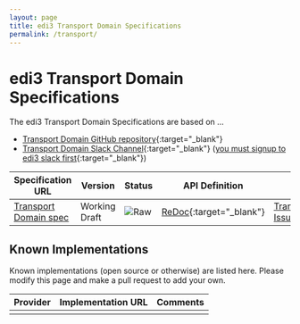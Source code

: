 ```yaml
---
layout: page
title: edi3 Transport Domain Specifications
permalink: /transport/
---
```


# edi3 Transport Domain Specifications

The edi3 Transport Domain Specifications are based on ...

* [Transport Domain GitHub repository](https://github.com/edi3/edi3-transport){:target="_blank"}
* [Transport Domain Slack Channel](https://edi3.slack.com/messages/spec-transport/){:target="_blank"} ([you must signup to edi3 slack first](https://join.slack.com/t/edi3/shared_invite/enQtNTY5OTkzMjQ0NjcyLTM1MzYyNjg5M2RlMWIyZjUzMDBlNWQ3OWIyZTNhMDhhN2UzYjIyMjk4M2VhM2ViNzhhM2Y1OWE0Y2FhYTc1ZTg){:target="_blank"})

| Specification URL | Version | Status | API Definition | Issues List |
| ----------------- | ------  | ------ | -------------- | ----------- |
| [Transport Domain spec](//edi3.org/specs/edi3-transport/develop/) | Working Draft | ![Raw](//rfc.unprotocols.org/spec:2/COSS/raw.svg) | [ReDoc](//edi3.org/specs/edi3-transport/develop/redoc-static.html){:target="_blank"} |  [Transport Domain Issues](https://github.com/edi3/edi3-transport/issues){:target="_blank"}  |

## Known Implementations

Known implementations (open source or otherwise) are listed here.  Please modify this page and make a pull request to add your own.

|Provider|Implementation URL|Comments|
|--------|------------------|--------|
|  |  |  |

